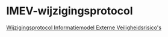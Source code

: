 # IMEV-wijzigingsprotocol

[Wijzigingsprotocol Informatiemodel Externe Veiligheidsrisico's](https://geonovum.github.io/imev-werkomgeving/IMEV-wijzigingsprotocol/)
